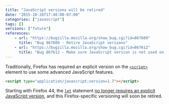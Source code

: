 ```yaml
---
title: "JavaScript versions will be retired"
date: "2015-10-26T17:40:00-07:00"
categories: ["javascript"]
tags: []
versions: ["future"]
references:
    - url: "https://bugzilla.mozilla.org/show_bug.cgi?id=867609"
      title: "Bug 867609 - Retire JavaScript versions"
    - url: "https://bugzilla.mozilla.org/show_bug.cgi?id=867612"
      title: "Bug 867612 - Make sure JavaScript version is not used on the web"
---
```

Traditionally, Firefox has required an explicit version on the [`<script>`](https://developer.mozilla.org/en-US/docs/Web/HTML/Element/script) element to use some advanced JavaScript features.

```html
<script type="application/javascript;version=1.7"></script>
```

Starting with Firefox 44, the [`let`](https://developer.mozilla.org/en-US/docs/Web/JavaScript/Reference/Statements/let) statement [no longer requires an explicit JavaScript version](https://www.fxsitecompat.com/en-CA/docs/2015/let-statement-no-longer-requires-explicit-javascript-version/), and this Firefox-specific versioning will soon be retired.
